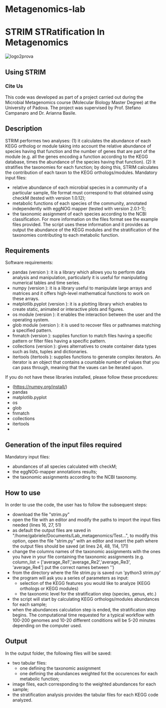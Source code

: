 # Metagenomics-lab
# **STRIM STRatification In Metagenomics** 
![logo2prova](https://repository-images.githubusercontent.com/366718180/d5a34c80-b7d8-11eb-8ca3-0c163cefd5d6)
## Using STRIM

### Cite Us
This code was developed as part of a project carried out during the Microbial Metagenomics course (Molecular Biology Master Degree) at the University of Padova. The project was supervised by Prof. Stefano Campanaro and Dr. Arianna Basile.

## **Description**
STRIM performes two analyses: (1) it calculates the abundance of each KEGG ortholog or module taking into account the relative abundance of species having that function and the number of genes that are part of the module (e.g. all the genes encoding a function according to the KEGG database, times the abundance of the species having that function). (2) It stratifies the taxonomies for each function; by doing this, STRIM calculates the contribution of each taxon to the KEGG orthologs/modules.
Mandatory input files:
* relative abundance of each microbial species in a community of a particular sample, file format must correspond to that obtained using checkM (tested with version 1.0.12);
* metabolic functions of each species of the community, annotated independently with eggNOG mapper (tested with version 2.0.1-1);
* the taxonomic assignment of each species according to the NCBI classification.
For more information on the files format see the example files provided.
The script uses these information and it provides as output the abundance of the KEGG modules and the stratification of the taxonomies contributing to each metabolic function.

## Requirements
Software requirements:
* pandas (version ): it is a library which allows you to perform data analysis and manipulation, particularly it is useful for manipulating numerical tables and time series.
* numpy (version ): it is a library useful to manipulate large arrays and matrices and it offers high-level mathematical functions to work on these arrays.
* matplotlib.pyplot (version ): it is a plotting library which enables to create static, animated or interactive plots and figures.
* os module (version ): it enables the interaction between the user and the operating system.
* glob module (version ): it is used to recover files or pathnames matching a specified pattern.
* fnmatch (version ): supplies function to match files having a specific pattern or filter files having a specific pattern.
* collections (version ): gives alternatives to create container data types such as lists, tuples and dictionaries.
* itertools (itertools ): supplies functions to generate complex iterators. An iterator is an object that contains a countable number of values that you can pass through, meaning that the vaues can be iterated upon.

If you do not have these libraries installed, please follow these procedures:
- (https://numpy.org/install/)
- pandas
- matplotlib.pyplot
- os
- glob
- fnmatch
- collections
- itertools
- 


## Generation of the input files required
Mandatory input files:
* abundances of all species calculated with checkM;
* the eggNOG-mapper annotations results;
* the taxonomic assignments according to the NCBI taxonomy.

## How to use 
In order to use the code, the user has to follow the subsequent steps:
* download the file "strim.py"
* open the file with an editor and modify the paths to import the input files needed (lines 16, 27, 51)
* as default the output files are saved in "/home/gabriele/Documents/Lab_metagenomics/Test...", to modify this option, open the file "strim.py" with an editor and insert the path where the output files should be saved (at lines 24, 48, 114, 171)
* change the columns names of the taxonomic assignments with the ones you have in your file containing the taxonomic assignments (e.g. column_list = ['average_Re1','average_Re2','average_Re3', 'average_Re4'] put the correct names between '')
* from the directory where the file strim.py is saved run 'python3 strim.py'
* the program will ask you a series of parameters as input:
  - selection of the KEGG features you would like to analyze (KEGG orthologs or KEGG modules)
  - the taxonomic level for the stratification step (species, genus, etc.)
* the script will start by calculating KEGG orthologs/modules abundances for each sample;
* when the abundances calculation step is ended, the stratification step begins.
The computational time requested for a typical workflow with 100-200 genomes and 10-20 different conditions will be 5-20 minutes depending on the computer used.

## Output
In the output folder, the following files will be saved:
* two tabular files:
  - one defining the taxonomic assignment
  - one defining the abundances weighted fot the occurences for each metabolic function;
* image files, each corresponding to the weighted abundances for each sample;
* the stratification analysis provides the tabular files for each KEGG code analyzed.
